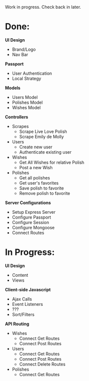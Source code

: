 Work in progress. Check back in later.

# Done:
**UI Design**
- Brand/Logo
- Nav Bar

**Passport**
- User Authentication
- Local Strategy

**Models**
- Users Model
- Polishes Model
- Wishes Model

**Controllers**
- Scrapes
  - Scrape Live Love Polish
  - Scrape Emily de Molly
- Users
  - Create new user
  - Authenticate existing user
- Wishes
  - Get All Wishes for relative Polish
  - Post a new Wish
- Polishes
  - Get all polishes
  - Get user's favorites
  - Save polish to favorite
  - Remove polish to favorite

**Server Configurations**
- Setup Express Server
- Configure Passport
- Configure Session
- Configure Mongoose
- Connect Routes

# In Progress:
**UI Design**
- Content
- Views

**Client-side Javascript**
- Ajax Calls
- Event Listeners
- ???
- Sort/Filters

**API Routing**
- Wishes
  - Connect Get Routes
  - Connect Post Routes
- Users
  - Connect Get Routes
  - Connect Post Routes
  - Connect Delete Routes
- Polishes
  - Connect Get Routes